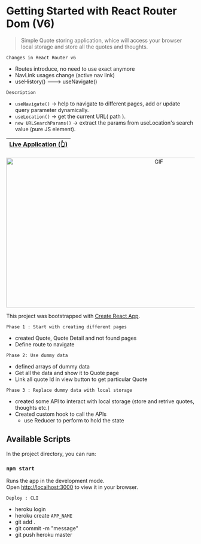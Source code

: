 # Getting Started with React Router Dom (V6)
> Simple Quote storing application, whice will access your browser local storage and store
all the quotes and thoughts.

```
Changes in React Router v6
```
+ Routes introduce, no need to use exact anymore
+ NavLink usages change (active nav link)
+ useHistory() ---> useNavigate() 

```
Description
```
+ `useNavigate()` -> help to navigate to different pages, add or update query parameter dynamically.
+ `useLocation()` -> get the current URL( path ).
+ `new URLSearchParams()` -> extract the params from useLocation's search value (pure JS element).


| [Live Application (👆)](https://krish-you-pen.herokuapp.com/) |
| ------ |  

<p align="center">
<img alt="GIF" src="https://github.com/krishdu/Your-Pen/blob/master/your-pen-v1.gif?raw=true" width="800" height="400"/>
</p>

This project was bootstrapped with [Create React App](https://github.com/facebook/create-react-app).


```
Phase 1 : Start with creating different pages
```
+ created Quote, Quote Detail and not found pages
+ Define route to navigate

```
Phase 2: Use dummy data
```
+ defined arrays of dummy data
+ Get all the data and show it to Quote page
+ Link all quote Id in view button to get particular Quote

```
Phase 3 : Replace dummy data with local storage 
```
+ created some API to interact with local storage (store and retrive quotes, thoughts etc.)
+ Created custom hook to call the APIs
    + use Reducer to perform to hold the state

## Available Scripts

In the project directory, you can run:

### `npm start`

Runs the app in the development mode.\
Open [http://localhost:3000](http://localhost:3000) to view it in your browser.

```
Deploy : CLI
```
+ heroku login
+ heroku create `APP_NAME`
+ git add .
+ git commit -m "message"
+ git push heroku master